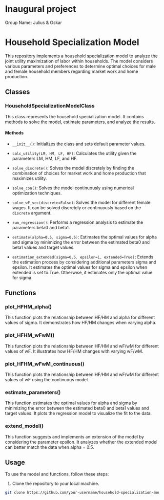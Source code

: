 # Inaugural project

Group Name: Julius & Oskar

# Household Specialization Model

This repository implements a household specialization model to analyze the joint utility maximization of labor within households. The model considers various parameters and preferences to determine optimal choices for male and female household members regarding market work and home production.

## Classes

### HouseholdSpecializationModelClass

This class represents the household specialization model. It contains methods to solve the model, estimate parameters, and analyze the results.

#### Methods

- `__init__()`: Initializes the class and sets default parameter values.

- `calc_utility(LM, HM, LF, HF)`: Calculates the utility given the parameters LM, HM, LF, and HF.

- `solve_discrete()`: Solves the model discretely by finding the combination of choices for market work and home production that maximizes utility.

- `solve_con()`: Solves the model continuously using numerical optimization techniques.

- `solve_wF_vec(discrete=False)`: Solves the model for different female wages. It can be solved discretely or continuously based on the `discrete` argument.

- `run_regression()`: Performs a regression analysis to estimate the parameters beta0 and beta1.

- `estimate(alpha=0.5, sigma=0.5)`: Estimates the optimal values for alpha and sigma by minimizing the error between the estimated beta0 and beta1 values and target values.

- `estimation_extended(sigma=0.5, epsilon=1, extended=True)`: Extends the estimation process by considering additional parameters sigma and epsilon. It estimates the optimal values for sigma and epsilon when extended is set to True. Otherwise, it estimates only the optimal value for sigma.

## Functions

### plot_HFHM_alpha()

This function plots the relationship between HF/HM and alpha for different values of sigma. It demonstrates how HF/HM changes when varying alpha.

### plot_HFHM_wFwM()

This function plots the relationship between HF/HM and wF/wM for different values of wF. It illustrates how HF/HM changes with varying wF/wM.

### plot_HFHM_wFwM_continuous()

This function plots the relationship between HF/HM and wF/wM for different values of wF using the continuous model.

### estimate_parameters()

This function estimates the optimal values for alpha and sigma by minimizing the error between the estimated beta0 and beta1 values and target values. It plots the regression model to visualize the fit to the data.

### extend_model()

This function suggests and implements an extension of the model by considering the parameter epsilon. It analyzes whether the extended model can better match the data when alpha = 0.5.

## Usage

To use the model and functions, follow these steps:

1. Clone the repository to your local machine.

```bash
git clone https://github.com/your-username/household-specialization-model.git

